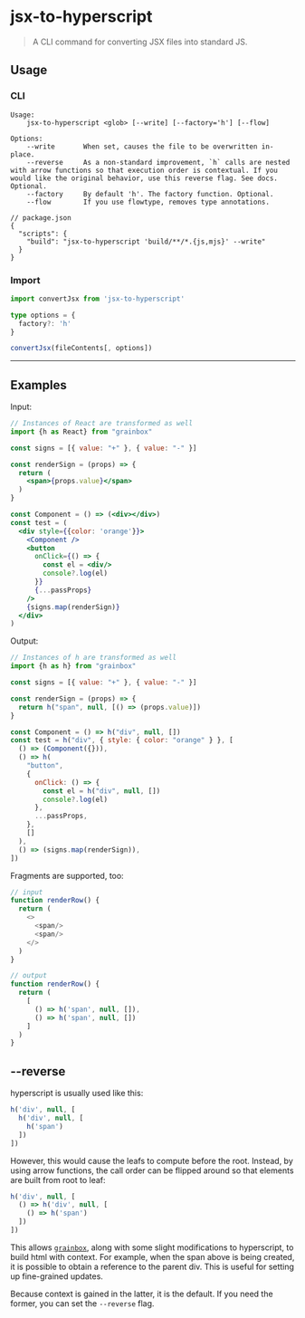 # jsx-to-hyperscript

> A CLI command for converting JSX files into standard JS.

## Usage

### CLI

```
Usage:
    jsx-to-hyperscript <glob> [--write] [--factory='h'] [--flow]
    
Options:
    --write       When set, causes the file to be overwritten in-place.
    --reverse     As a non-standard improvement, `h` calls are nested with arrow functions so that execution order is contextual. If you would like the original behavior, use this reverse flag. See docs. Optional.
    --factory     By default 'h'. The factory function. Optional.
    --flow        If you use flowtype, removes type annotations.
```

```json5
// package.json
{
  "scripts": {
    "build": "jsx-to-hyperscript 'build/**/*.{js,mjs}' --write"
  }
}
```

### Import

```ts
import convertJsx from 'jsx-to-hyperscript'

type options = {
  factory?: 'h'
}

convertJsx(fileContents[, options])
```

___

## Examples

Input:

```jsx
// Instances of React are transformed as well
import {h as React} from "grainbox"

const signs = [{ value: "+" }, { value: "-" }]

const renderSign = (props) => {
  return (
    <span>{props.value}</span>
  )
}

const Component = () => (<div></div>)
const test = (
  <div style={{color: 'orange'}}>
    <Component />
    <button
      onClick={() => {
        const el = <div/>
        console?.log(el)
      }}
      {...passProps}
    />
    {signs.map(renderSign)}
  </div>
)
```

Output:

```js
// Instances of h are transformed as well
import {h as h} from "grainbox"

const signs = [{ value: "+" }, { value: "-" }]

const renderSign = (props) => {
  return h("span", null, [() => (props.value)])
}

const Component = () => h("div", null, [])
const test = h("div", { style: { color: "orange" } }, [
  () => (Component({})),
  () => h(
    "button",
    {
      onClick: () => {
        const el = h("div", null, [])
        console?.log(el)
      },
      ...passProps,
    },
    []
  ),
  () => (signs.map(renderSign)),
])
```

Fragments are supported, too:

```js
// input
function renderRow() {
  return (
    <>
      <span/>
      <span/>
    </>
  )
}
```

```js
// output
function renderRow() {
  return (
    [
      () => h('span', null, []),
      () => h('span', null, [])
    ]
  )
}
```

## --reverse

hyperscript is usually used like this:

```js
h('div', null, [
  h('div', null, [
    h('span')
  ])
])
```

However, this would cause the leafs to compute before the root.
Instead, by using arrow functions, the call order can be flipped around so that elements are built from root to leaf:

```js
h('div', null, [
  () => h('div', null, [
    () => h('span')
  ])
])
```

This allows [`grainbox`](https://www.npmjs.com/package/grainbox), along with some slight modifications to hyperscript, to build html with context. For example, when the span above is being created, it is possible to obtain a reference to the parent div. This is useful for setting up fine-grained updates.

Because context is gained in the latter, it is the default. If you need the former, you can set the `--reverse` flag.
